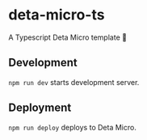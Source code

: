 # deta-micro-ts

A Typescript Deta Micro template 🚀

## Development

`npm run dev` starts development server.

## Deployment

`npm run deploy` deploys to Deta Micro.
